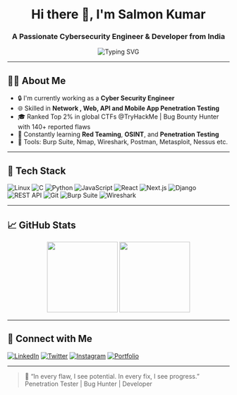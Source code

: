 <h1 align="center">Hi there 👋, I'm Salmon Kumar</h1>
<h3 align="center">A Passionate Cybersecurity Engineer & Developer from India</h3>


<div align="center">
  <img src="https://readme-typing-svg.herokuapp.com?font=Fira+Code&size=24&duration=3000&pause=1000&color=00FF00&center=true&vCenter=true&width=635&lines=Cyber+Security+Engineer;Bug+Bounty+Hunter;OSINT+%7C+Red+Teaming+%7C+CTF+Player;Breaking+things+to+build+stronger+systems" alt="Typing SVG" />
</div>

---

## 🧑‍💻 About Me

- 🔒 I'm currently working as a **Cyber Security Engineer**
- 🌐 Skilled in **Network , Web, API and Mobile App Penetration Testing**
- 🎓 Ranked Top 2% in global CTFs @TryHackMe | Bug Bounty Hunter with 140+ reported flaws
- 🚀 Constantly learning **Red Teaming**, **OSINT**, and **Penetration Testing**
- 🧰 Tools: Burp Suite, Nmap, Wireshark, Postman, Metasploit, Nessus etc.


---

## 🧰 Tech Stack

![Linux](https://img.shields.io/badge/Linux-FCC624?style=flat&logo=linux&logoColor=black)
![C](https://img.shields.io/badge/C-00599C?style=flat&logo=c&logoColor=white)
![Python](https://img.shields.io/badge/Python-14354C?style=flat&logo=python)
![JavaScript](https://img.shields.io/badge/JavaScript-F7DF1E?style=flat&logo=javascript&logoColor=black)
![React](https://img.shields.io/badge/React-20232A?style=flat&logo=react)
![Next.js](https://img.shields.io/badge/Next.js-000000?style=flat&logo=next.js)
![Django](https://img.shields.io/badge/Django-092E20?style=flat&logo=django)
![REST API](https://img.shields.io/badge/REST%20API-00599C?style=flat&logo=api&logoColor=white)
![Git](https://img.shields.io/badge/Git-F05032?style=flat&logo=git)
![Burp Suite](https://img.shields.io/badge/Burp%20Suite-FF6600?style=flat&logo=PortSwigger&logoColor=white)
![Wireshark](https://img.shields.io/badge/Wireshark-1679A7?style=flat&logo=wireshark)




---

## 📈 GitHub Stats

<p align="center">
  <img src="https://github-readme-stats.vercel.app/api?username=MrRockettt&show_icons=true&theme=radical" height="160" />
  <img src="https://github-readme-stats.vercel.app/api/top-langs/?username=MrRockettt&layout=compact&theme=radical" height="160" />
</p>

---

## 🔗 Connect with Me

[![LinkedIn](https://img.shields.io/badge/LinkedIn-blue?style=for-the-badge&logo=linkedin&logoColor=white)](https://www.linkedin.com/in/mrrockettt/)
[![Twitter](https://img.shields.io/badge/Twitter-black?style=for-the-badge&logo=twitter&logoColor=white)](https://x.com/mr_rockettt)
[![Instagram](https://img.shields.io/badge/Instagram-E4405F?style=for-the-badge&logo=instagram&logoColor=white)](https://www.instagram.com/mr_rockettt/)
[![Portfolio](https://img.shields.io/badge/Website-222?style=for-the-badge&logo=githubpages&logoColor=white)](https://mrrockettt.github.io/)

---

> 🔐 “In every flaw, I see potential. In every fix, I see progress.”  
>  Penetration Tester | Bug Hunter | Developer
